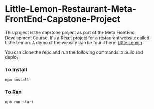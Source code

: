 # Little-Lemon-Restaurant-Meta-FrontEnd-Capstone-Project

This project is the capstone project as part of the Meta FrontEnd Development Course. It's a React project for a restaurant website called Little Lemon. A demo of the website can be found here: [Little Lemon](https://little-lemon-restaurant-meta-front-end-capstone-project.vercel.app/)

You can clone the repo and run the following commands to build and deploy:

### To Install
```npm install```

### To Run
```npm run start```
